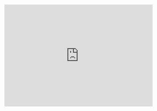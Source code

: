 
<div align="center"> 
<iframe src="https://giphy.com/embed/JRCl5NzZktObE4MQeD" width="480" height="332" frameBorder="0" class="giphy-embed" allowFullScreen></вiframe><p><a href="https://giphy.com/gifs/girlswhocode-girls-who-code-m4s-marchforsisterhood-JRCl5NzZktObE4MQeD">via GIPHY</a></p>
</div>

<div id="header" align="center">
    <h1>Привет! Я Наталия  </h1>
    <h3>Начинающий разработчик 1С: из Москвы</h3>
</div>

<div id="socials" align="center">
 
  <a href="telegram-url">
    <img src="https://img.shields.io/badge/Telegram-blue?style=for-the-badge&logo=telegram&logoColor=white" alt="Telegram"/>
  </a>
</div>